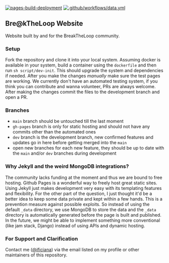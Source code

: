 [![pages-build-deployment](https://github.com/btl-gcetts/btl-gcetts.github.io/actions/workflows/pages/pages-build-deployment/badge.svg)](https://github.com/btl-gcetts/btl-gcetts.github.io/actions/workflows/pages/pages-build-deployment)
[![.github/workflows/data.yml](https://github.com/btl-gcetts/btl-gcetts.github.io/actions/workflows/data.yml/badge.svg)](https://github.com/btl-gcetts/btl-gcetts.github.io/actions/workflows/data.yml)

## Bre@kTheLoop Website
Website built by and for the BreakTheLoop community.

### Setup
Fork the repository and clone it into your local system. Assuming docker is available in your system, build a container using the `dockerfile` 
and then run `sh script/dev-init`. This should upgrade the system and dependencies if needed.
After you make the changes *manually* make sure the test pages are working.
We currently don't have an automated testing system, if you think you can contribute and wanna volunteer, PRs are always welcome. 
After making the changes commit the files to the development branch and open a PR.

### Branches
- `main` branch should be untouched till the last moment
- `gh-pages` branch is only for static hosting and should not have any commits other than the automated ones
- `dev` branch is the development branch, new confirmed features and updates go in here before getting merged into the `main`
- open new branches for each new feature, they should be up to date with the `main` and/or `dev` branches during development

### Why Jekyll and the weird MongoDB integrations?
The community lacks funding at the moment and thus we are bound to free hosting. Github Pages is a wonderful way to freely host great static sites. 
Using Jekyll just makes development very easy with its templating features and flexibility. 
For the other part of the question, I just thought it'd be a better idea to keep some data private and kept within a few hands. This is a prevention measure against possible exploits. So instead of using the default `_data` directory, we use MongoDB to store the data and the `_data` directory is automatically generated before the page is built and published. In the future, we might be able to implement something more conventional (like jam stack, Django) instead of using APIs and dynamic hosting.

### For Support and Clarification
Contact me ([@ificiana](https://github.com/ificiana)) via the email listed on my profile or other maintainers of this repository.
